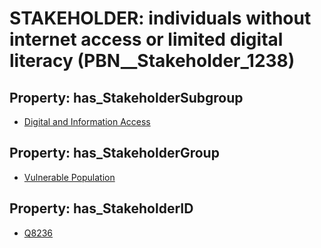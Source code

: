# STAKEHOLDER: __individuals without internet access or limited digital literacy__ (PBN__Stakeholder_1238)

## Property: has_StakeholderSubgroup

* [Digital and Information Access](PBN__StakeholderSubgroup_105)

## Property: has_StakeholderGroup

* [Vulnerable Population](PBN__StakeholderGroup_6)

## Property: has_StakeholderID

* [Q8236](Q8236)

